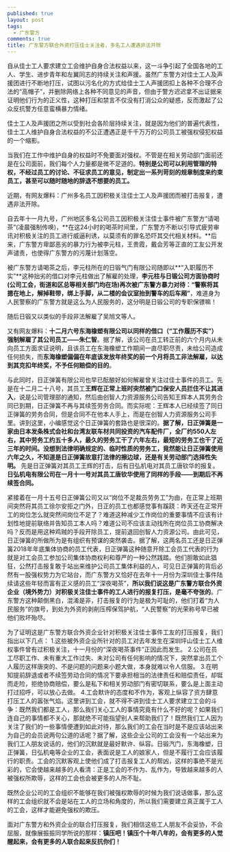 ```yaml
---
published: true
layout: post
tags:
  - 广东警方
comments: true
title: 广东警方联合外资打压佳士关注者，多名工人遭遇非法开除
---
```

自从佳士工人要求建立工会维护自身合法权益以来，这一斗争引起了全国各地的工人、学生、进步青年和左翼同志的持续关注和声援。虽然广东警方对佳士工人及声援团进行不断地打压，试图以污名化的方式给佳士工人声援团扣上各种不合理不合法的“高帽子”，并删除网络上各种不同意见的声音，但由于警方迟迟拿不出证据来证明他们行为的正义性，这种打压和禁言不仅没有打消公众的疑惑，反而激起了公众反抗警方任意蛮横暴力情绪。

佳士工人及声援团之所以受到社会各阶层持续关注，就是因为他们的普遍代表性，佳士工人维护自身合法权益的不公正遭遇正是千千万万的公司员工被强权侵犯权益的一个缩影。

当我们在工作中维护自身的权益时不免要面对强权。不管是在相关劳动部门面前还是在公司面前，我们每个人力量都是微不足道的。**特别是公司可以利用管理的特权，不经过员工的讨论、不征求员工的意见，制定出一系列苛刻的规章制度来约束员工，甚至可以随时随地的辞退不想要的员工。**

近期，有网友爆料：广州多名员工因积极关注佳士工人及声援团而被打击报复，遭遇非法开除。

自去年十一月九号，广州地区多名公司员工因积极关注佳士事件被广东警方“请喝茶”(凌晨强制传唤)，**在这24小时的喝茶时间里，广东警方不断以引导式疲劳审讯对积极关注的员工进行威逼利诱，以莫须有的罪名恐吓其交代相关材料。**后来，广东警方卑鄙恶劣的暴力行为被李元柱，王贵霞，戴会芳等正直的工友公开发声谴责，也使得广东警方的污蔑计划落空。

被广东警方请喝茶之后，李元柱所在的日锻气门有限公司随即以**“入职履历不实”**这种拙劣的借口对李元柱做出了解雇的处理，**李元柱与日锻公司方面协商时(公司工会，街道和区总等相关部门均在场)再次被广东警方暴力对待：“警察将其摁在地上，解掉鞋带，绑上手脚，从二楼的会议室抬到警车的后车厢”**，难道身为人民警察的广东警方就是这么为人民服务的，这分明是日锻公司的专职保镖嘛！

随后日锻又以类似的手段非法解雇了吴旭文等人。

又有网友爆料：**十二月六号东海橡塑有限公司以同样的借口（“工作履历不实”）强制解雇了其公司员工——朱仁智**。据了解，该公司在员工转正前的六个月内从未向员工方面求证说明，且该员工在东海橡塑工作期间一直尽职尽责，未给公司造成任何损失，而**东海橡塑偏偏在年底该发放年终奖的前一个月将员工非法解雇，以达到其克扣年终奖，不予任何赔偿的目的**。

与此同时，日正弹簧有限公司也早已酝酿好如何解雇曾关注过佳士事件的员工。先是在十二月二十八号，其员工**王辉在正常上班时突然被门口保安人员拦住不让其进入**，说是公司管理部的通知，然后由创智人力资源服务公司告知王辉本人其劳务合同已到期，日正弹簧不再与其续签劳务合同。而实际呢：王辉本人已经续签了同日正弹簧的劳务合同，但是合同不在他本人手上，而是在创智人力资源服务公司手里。讲到这里，小编感觉这个日正弹簧的套路也是很深的。**据了解，日正弹簧是一家由日本发条株式会社和台湾友联车材共同投资的汽车配件厂，全厂约550人左右，其中劳务工约五十多人，最久的劳务工干了六年左右，最短的劳务工也干了近三年的时间。没想到法律明确规定的、临时性质的劳务工，竟然能让日正弹簧使用六年之久，不知道是日正弹簧故意打法律的擦边球，还是有关劳动部门选择性失明。**
先是日正弹簧对其员工王辉的打击，后有日弘机电对其员工唐钦华的报复。**日弘机电有限公司在一月十一号对其员工唐钦华使用了同样的手段——到期后不再续签合同。**

紧接着在一月十五号日正弹簧公司又以“岗位不足裁员劳务工”为由，在正常上班期间突然将其员工徐尔安拒之门外，日正的员工也都感觉事有蹊跷：昨天还在正常开工的岗位怎么就突然间岗位不足了？难道这种减少工作岗位的重要事情不应该有计划性地提前联络并告知员工本人吗？难道公司不应该主动找所在岗位员工协商解决吗？反而是用这种鸡贼的手段开除员工，提前退回创智人力资源公司。由此可见，日正弹簧的所做所为是有组织有预谋的突然袭击。据了解，这两名员工还是日正弹簧2018年年底集体协商的员工代表，日正弹簧这种随意开除工会员工代表的行为就是对工会员工参加公司集体协商权利和尊严的一种公然践踏。他们胆敢如此猖狂，公然打击报复敢于站出来维护公司员工集体利益的人，可见日正弹簧的背后必然有一股强权势力为它站台，而广东警方又恰好在去年十一月份为深圳佳士事件陆续请这些年轻而富有正义感的员工“深夜喝茶”，**所以我们说这是广东警方联合外资企业（境外势力）对积极关注佳士事件的工人进行的报复打压，是毫不夸张的**。广东警方这种颠倒黑白，混淆是非，打击报复的行为是极为可耻的，他们打着“为人民服务”的旗号，到处为外资的剥削压榨保驾护航，“人民警察”的光荣称号早已被他们败坏殆尽。

为了证明这是广东警方联合外资企业针对积极关注佳士事件工友的打压报复，我们指出以下几点：
1.这些被外资企业所针对的员工对去年发生在深圳坪山佳士工人维权事件曾有过积极关注，十一月份的“深夜喝茶事件”正因此而发生。
2.公司在员工尽职工作、未有重大工作过失、未对公司有任何影响的情况下，突然拿出员工个人履历这样唐突的、不是问题的问题来小题大做，本身就难以令人信服。
3.在明知提前辞退或者不续签劳动合同的情况下要承担相当的法律责任和赔偿责任，却铤而走险，拒绝协商赔偿，要么是私下和相关劳动部门有密切联系，要么是上面主动打过招呼，可以放心去做。
4.工会默许的态度和不作为，客观上纵容了资方肆意打压工人的嚣张气焰。这里讲到工会，就不得不讲到佳士工人要求建立工会的斗争：既然我们都是工人，那么我们关心工人的事情究竟有什么不好的呢？如果我们连自己的事情都不关心，那就绝不可能指望别人来帮助我们了！既然我们工人因为关注了我们的一些事情便遭到如此对待，那么我们的工会在当时是不是应该站出来为自己的会员说两句公道的话呢？据了解，这些企业公司的工会没有一个站出来‌为我们工人朋友说话的，他们的沉默就是最好默许、纵容。日锻汽门，东海橡塑，日正弹簧，日弘机电等企业的工会，表面说是工人的娘家人，但是不履行工会应该履行的职责。工会的沉默客观上使他们成了打击报复工人的帮凶，这样的事绝不是光彩的，它会使越来越多的人看清：正是工会的不作为、乱作为，导致越来越多的人被强权所欺辱，这样的工会也会被更多的人所不耻。

既然企业公司的工会组织不能够在我们被强权欺辱的时候为我们说话做事，那么这样的工会组织就不会是站在工人的立场和角度的，所以我们需要建立真正属于工人的工会，这样才能避免强权的欺压。

面对广东警方和外资企业的联合打压报复，我们相信这些工人朋友不会妥协，不会屈服，就像展振振同学所说的那样：**镇压吧！镇压个十年八年的，会有更多的人觉醒起来，会有更多的人联合起来反抗你们！**
